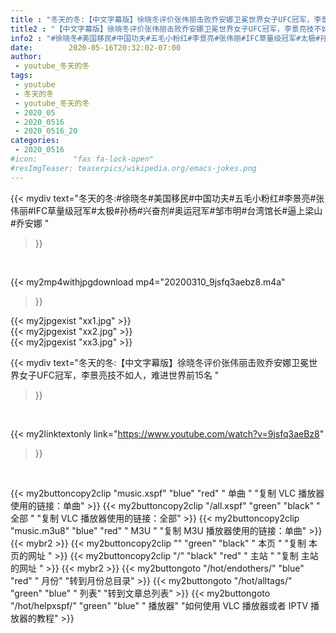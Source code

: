 ```yaml
---
title : "冬天的冬:【中文字幕版】徐晓冬评价张伟丽击败乔安娜卫冕世界女子UFC冠军，李景亮技不如人，难进世界前15名 "
title2 : "【中文字幕版】徐晓冬评价张伟丽击败乔安娜卫冕世界女子UFC冠军，李景亮技不如人，难进世界前15名 "
info2 : "#徐晓冬#美国移民#中国功夫#五毛小粉红#李景亮#张伟丽#IFC草量级冠军#太极#孙杨#兴奋剂#奥运冠军#邹市明#台湾馆长#逼上梁山#乔安娜 "
date:        2020-05-16T20:32:02-07:00
author:
 - youtube_冬天的冬
tags:
 - youtube
 - 冬天的冬
 - youtube_冬天的冬
 - 2020_05
 - 2020_0516
 - 2020_0516_20
categories:
 - 2020_0516
#icon:        "fas fa-lock-open"
#resImgTeaser: teaserpics/wikipedia.org/emacs-jokes.png
---
```


{{< mydiv text="冬天的冬:#徐晓冬#美国移民#中国功夫#五毛小粉红#李景亮#张伟丽#IFC草量级冠军#太极#孙杨#兴奋剂#奥运冠军#邹市明#台湾馆长#逼上梁山#乔安娜 "
>}}
<br>


{{< my2mp4withjpgdownload mp4="20200310_9jsfq3aebz8.m4a"
>}}

{{< my2jpgexist "xx1.jpg" >}}<br>
{{< my2jpgexist "xx2.jpg" >}}<br>
{{< my2jpgexist "xx3.jpg" >}}<br>



{{< mydiv text="冬天的冬:【中文字幕版】徐晓冬评价张伟丽击败乔安娜卫冕世界女子UFC冠军，李景亮技不如人，难进世界前15名 "
>}}
<br>

{{< my2linktextonly link="https://www.youtube.com/watch?v=9jsfq3aeBz8"
>}}


<br>

{{< my2buttoncopy2clip "music.xspf"        "blue"   "red"    " 单曲 "  "复制 VLC 播放器使用的链接：单曲" >}} {{< my2buttoncopy2clip "/all.xspf"         "green"  "black"  " 全部 "  "复制 VLC 播放器使用的链接：全部" >}} {{< my2buttoncopy2clip "music.m3u8"        "blue"   "red"    " M3U  "    "复制 M3U 播放器使用的链接：单曲" >}} {{< mybr2 >}} {{< my2buttoncopy2clip ""                  "green"  "black"  " 本页 "    "复制 本页的网址 " >}} {{< my2buttoncopy2clip "/"                 "black"  "red"    " 主站 "    "复制 主站的网址 " >}} {{< mybr2 >}} {{< my2buttongoto      "/hot/endothers/"   "blue"   "red"    " 月份"   "转到月份总目录" >}} {{< my2buttongoto      "/hot/alltags/"     "green"  "blue"   " 列表"   "转到文章总列表" >}} {{< my2buttongoto      "/hot/helpxspf/"    "green"  "blue"   " 播放器" "如何使用 VLC 播放器或者 IPTV 播放器的教程" >}} 
